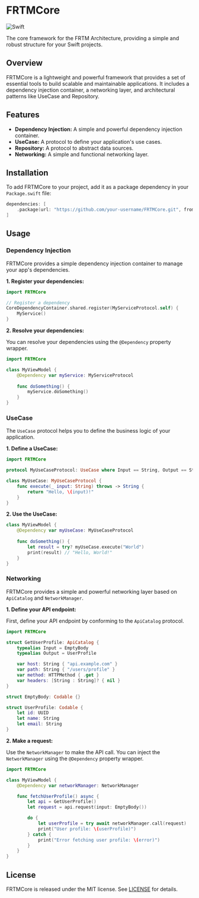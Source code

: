 # FRTMCore
![Swift](https://img.shields.io/badge/Swift-6.0-orange.svg)

The core framework for the FRTM Architecture, providing a simple and robust structure for your Swift projects.

## Overview

FRTMCore is a lightweight and powerful framework that provides a set of essential tools to build scalable and maintainable applications. It includes a dependency injection container, a networking layer, and architectural patterns like UseCase and Repository.

## Features

- **Dependency Injection:** A simple and powerful dependency injection container.
- **UseCase:** A protocol to define your application's use cases.
- **Repository:** A protocol to abstract data sources.
- **Networking:** A simple and functional networking layer.

## Installation

To add FRTMCore to your project, add it as a package dependency in your `Package.swift` file:

```swift
dependencies: [
    .package(url: "https://github.com/your-username/FRTMCore.git", from: "1.0.0")
]
```

## Usage

### Dependency Injection

FRTMCore provides a simple dependency injection container to manage your app's dependencies.

**1. Register your dependencies:**

```swift
import FRTMCore

// Register a dependency
CoreDependencyContainer.shared.register(MyServiceProtocol.self) {
    MyService()
}
```

**2. Resolve your dependencies:**

You can resolve your dependencies using the `@Dependency` property wrapper.

```swift
import FRTMCore

class MyViewModel {
    @Dependency var myService: MyServiceProtocol
    
    func doSomething() {
        myService.doSomething()
    }
}
```

### UseCase

The `UseCase` protocol helps you to define the business logic of your application.

**1. Define a UseCase:**

```swift
import FRTMCore

protocol MyUseCaseProtocol: UseCase where Input == String, Output == String {}

class MyUseCase: MyUseCaseProtocol {
    func execute(_ input: String) throws -> String {
        return "Hello, \(input)!"
    }
}
```

**2. Use the UseCase:**

```swift
class MyViewModel {
    @Dependency var myUseCase: MyUseCaseProtocol
    
    func doSomething() {
        let result = try? myUseCase.execute("World")
        print(result) // "Hello, World!"
    }
}
```

### Networking

FRTMCore provides a simple and powerful networking layer based on `ApiCatalog` and `NetworkManager`.

**1. Define your API endpoint:**

First, define your API endpoint by conforming to the `ApiCatalog` protocol.

```swift
import FRTMCore

struct GetUserProfile: ApiCatalog {
    typealias Input = EmptyBody
    typealias Output = UserProfile

    var host: String { "api.example.com" }
    var path: String { "/users/profile" }
    var method: HTTPMethod { .get }
    var headers: [String : String]? { nil }
}

struct EmptyBody: Codable {}

struct UserProfile: Codable {
    let id: UUID
    let name: String
    let email: String
}
```

**2. Make a request:**

Use the `NetworkManager` to make the API call. You can inject the `NetworkManager` using the `@Dependency` property wrapper.

```swift
import FRTMCore

class MyViewModel {
    @Dependency var networkManager: NetworkManager

    func fetchUserProfile() async {
        let api = GetUserProfile()
        let request = api.request(input: EmptyBody())

        do {
            let userProfile = try await networkManager.call(request)
            print("User profile: \(userProfile)")
        } catch {
            print("Error fetching user profile: \(error)")
        }
    }
}
```

## License

FRTMCore is released under the MIT license. See [LICENSE](LICENSE) for details.
